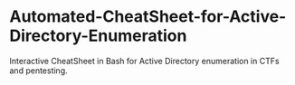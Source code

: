 # Automated-CheatSheet-for-Active-Directory-Enumeration
Interactive CheatSheet in Bash for Active Directory enumeration in CTFs and pentesting.
